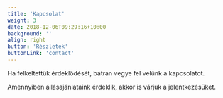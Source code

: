 ```yaml
---
title: 'Kapcsolat'
weight: 3
date: 2018-12-06T09:29:16+10:00
background: ''
align: right
button: 'Részletek'
buttonLink: 'contact'
---
```


Ha felkeltettük érdeklődését, bátran vegye fel velünk a kapcsolatot.

Amennyiben állásajánlataink érdeklik, akkor is várjuk a jelentkezésüket.
